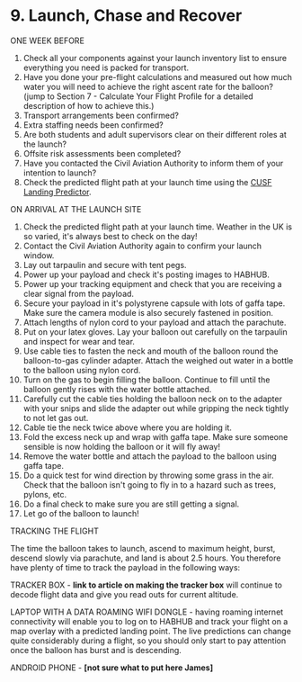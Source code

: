 # 9. Launch, Chase and Recover

ONE WEEK BEFORE

1. Check all your components against your launch inventory list to ensure everything you need is packed for transport.
2. Have you done your pre-flight calculations and measured out how much water you will need to achieve the right ascent rate for the balloon? (jump to Section 7 - Calculate Your Flight Profile for a detailed description of how to achieve this.)
2. Transport arrangements been confirmed?
3. Extra staffing needs been confirmed?
4. Are both students and adult supervisors clear on their different roles at the launch?
5. Offsite risk assessments been completed?
6. Have you contacted the Civil Aviation Authority to inform them of your intention to launch?
7. Check the predicted flight path at your launch time using the [CUSF Landing Predictor](http://predict.habhub.org/).

ON ARRIVAL AT THE LAUNCH SITE

1. Check the predicted flight path at your launch time. Weather in the UK is so varied, it's always best to check on the day!
2. Contact the Civil Aviation Authority again to confirm your launch window.
3. Lay out tarpaulin and secure with tent pegs.
4. Power up your payload and check it's posting images to HABHUB.
5. Power up your tracking equipment and check that you are receiving a clear signal from the payload.
6. Secure your payload in it's polystyrene capsule with lots of gaffa tape. Make sure the camera module is also securely fastened in position.
7. Attach lengths of nylon cord to your payload and attach the parachute.
8. Put on your latex gloves. Lay your balloon out carefully on the tarpaulin and inspect for wear and tear.
9. Use cable ties to fasten the neck and mouth of the balloon round the balloon-to-gas cylinder adapter. Attach the weighed out water in a bottle to the balloon using nylon cord.
10. Turn on the gas to begin filling the balloon. Continue to fill until the balloon gently rises with the water bottle attached.
11. Carefully cut the cable ties holding the balloon neck on to the adapter with your snips and slide the adapter out while gripping the neck tightly to not let gas out. 
12. Cable tie the neck twice above where you are holding it. 
13. Fold the excess neck up and wrap with gaffa tape. Make sure someone sensible is now holding the balloon or it will fly away!
14. Remove the water bottle and attach the payload to the balloon using gaffa tape.
15. Do a quick test for wind direction by throwing some grass in the air. Check that the balloon isn't going to fly in to a hazard such as trees, pylons, etc.
16. Do a final check to make sure you are still getting a signal.
17. Let go of the balloon to launch!

TRACKING THE FLIGHT

The time the balloon takes to launch, ascend to maximum height, burst, descend slowly via parachute, and land is about 2.5 hours. You therefore have plenty of time to track the payload in the following ways:

TRACKER BOX - **link to article on making the tracker box** will continue to decode flight data and give you read outs for current altitude.

LAPTOP WITH A DATA ROAMING WIFI DONGLE - having roaming internet connectivity will enable you to log on to HABHUB and track your flight on a map overlay with a predicted landing point. The live predictions can change quite considerably during a flight, so you should only start to pay attention once the balloon has burst and is descending.

ANDROID PHONE - **[not sure what to put here James]**
